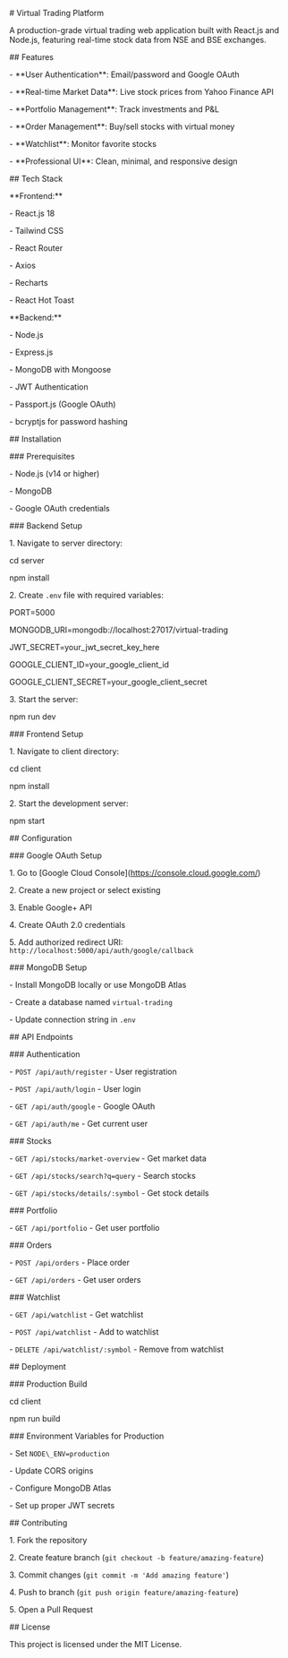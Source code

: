 \# Virtual Trading Platform



A production-grade virtual trading web application built with React.js and Node.js, featuring real-time stock data from NSE and BSE exchanges.



\## Features



\- \*\*User Authentication\*\*: Email/password and Google OAuth

\- \*\*Real-time Market Data\*\*: Live stock prices from Yahoo Finance API

\- \*\*Portfolio Management\*\*: Track investments and P\&L

\- \*\*Order Management\*\*: Buy/sell stocks with virtual money

\- \*\*Watchlist\*\*: Monitor favorite stocks

\- \*\*Professional UI\*\*: Clean, minimal, and responsive design



\## Tech Stack



\*\*Frontend:\*\*

\- React.js 18

\- Tailwind CSS

\- React Router

\- Axios

\- Recharts

\- React Hot Toast



\*\*Backend:\*\*

\- Node.js

\- Express.js

\- MongoDB with Mongoose

\- JWT Authentication

\- Passport.js (Google OAuth)

\- bcryptjs for password hashing



\## Installation



\### Prerequisites

\- Node.js (v14 or higher)

\- MongoDB

\- Google OAuth credentials



\### Backend Setup



1\. Navigate to server directory:

cd server

npm install





2\. Create `.env` file with required variables:

PORT=5000

MONGODB\_URI=mongodb://localhost:27017/virtual-trading

JWT\_SECRET=your\_jwt\_secret\_key\_here

GOOGLE\_CLIENT\_ID=your\_google\_client\_id

GOOGLE\_CLIENT\_SECRET=your\_google\_client\_secret





3\. Start the server:

npm run dev





\### Frontend Setup



1\. Navigate to client directory:

cd client

npm install





2\. Start the development server:

npm start





\## Configuration



\### Google OAuth Setup

1\. Go to \[Google Cloud Console](https://console.cloud.google.com/)

2\. Create a new project or select existing

3\. Enable Google+ API

4\. Create OAuth 2.0 credentials

5\. Add authorized redirect URI: `http://localhost:5000/api/auth/google/callback`



\### MongoDB Setup

\- Install MongoDB locally or use MongoDB Atlas

\- Create a database named `virtual-trading`

\- Update connection string in `.env`



\## API Endpoints



\### Authentication

\- `POST /api/auth/register` - User registration

\- `POST /api/auth/login` - User login  

\- `GET /api/auth/google` - Google OAuth

\- `GET /api/auth/me` - Get current user



\### Stocks

\- `GET /api/stocks/market-overview` - Get market data

\- `GET /api/stocks/search?q=query` - Search stocks

\- `GET /api/stocks/details/:symbol` - Get stock details



\### Portfolio

\- `GET /api/portfolio` - Get user portfolio



\### Orders

\- `POST /api/orders` - Place order

\- `GET /api/orders` - Get user orders



\### Watchlist

\- `GET /api/watchlist` - Get watchlist

\- `POST /api/watchlist` - Add to watchlist

\- `DELETE /api/watchlist/:symbol` - Remove from watchlist



\## Deployment



\### Production Build



cd client

npm run build





\### Environment Variables for Production

\- Set `NODE\_ENV=production`

\- Update CORS origins

\- Configure MongoDB Atlas

\- Set up proper JWT secrets



\## Contributing



1\. Fork the repository

2\. Create feature branch (`git checkout -b feature/amazing-feature`)

3\. Commit changes (`git commit -m 'Add amazing feature'`)

4\. Push to branch (`git push origin feature/amazing-feature`)

5\. Open a Pull Request



\## License



This project is licensed under the MIT License.

